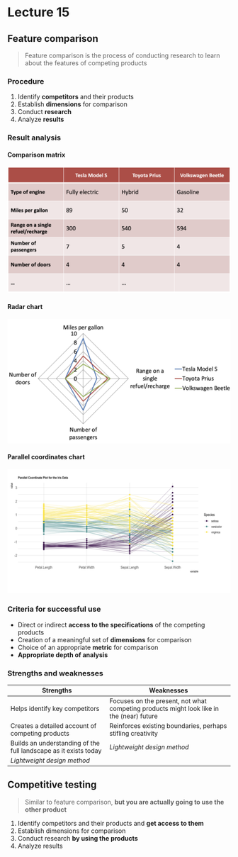 # Lecture 15

## Feature comparison

> Feature comparison is the process of conducting research to learn about the features of competing products

### Procedure

1) Identify **competitors** and their products
2) Establish **dimensions** for comparison
3) Conduct **research**
4) Analyze **results**

### Result analysis

#### Comparison matrix

![Comparison Matrix](./figures/comparison-matrix.png)

#### Radar chart

![Radar Chart](./figures/radar-chart.png)

#### Parallel coordinates chart

![Parallel Coordinates Chart](./figures/parallel-coordinates-chart.png)

### Criteria for successful use

- Direct or indirect **access to the specifications** of the competing products
- Creation of a meaningful set of **dimensions** for comparison
- Choice of an appropriate **metric** for comparison
- **Appropriate depth of analysis**

### Strengths and weaknesses

| Strengths | Weaknesses |
| --------- | ---------- |
| Helps identify key competitors | Focuses on the present, not what competing products might look like in the (near) future |
| Creates a detailed account of competing products | Reinforces existing boundaries, perhaps stifling creativity |
| Builds an understanding of the full landscape as it exists today | *Lightweight design method* |
| *Lightweight design method* | |

## Competitive testing

> Similar to feature comparison, **but you are actually going to use the other product**

1) Identify competitors and their products and **get access to them**
2) Establish dimensions for comparison
3) Conduct research **by using the products**
4) Analyze results